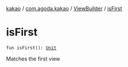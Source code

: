 [kakao](../../index.md) / [com.agoda.kakao](../index.md) / [ViewBuilder](index.md) / [isFirst](.)

# isFirst

`fun isFirst(): `[`Unit`](https://kotlinlang.org/api/latest/jvm/stdlib/kotlin/-unit/index.html)

Matches the first view

